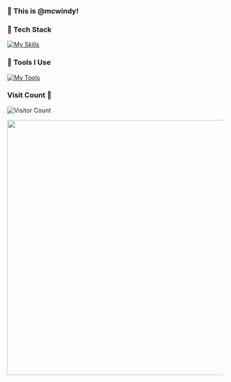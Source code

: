### 👋 This is @mcwindy!

### 🍉 Tech Stack
[![My Skills](https://skillicons.dev/icons?i=c,python,rust,cpp,qt,ts,vue,pinia,js,bootstrap,html,css,nodejs,jquery,flask,django,selenium,pytorch,tensorflow,opencv,electron,tauri,elasticsearch)](https://skillicons.dev)

### 🔨 Tools I Use
[![My Tools](https://skillicons.dev/icons?i=sqlite,redis,postgresql,docker,nginx,git,npm,pnpm,yarn,vite,webpack,babel,cmake,vscode,anaconda,ubuntu,postman,github,githubactions,aws,azure,gcp,cloudflare)](https://skillicons.dev)

### Visit Count 🌱
![Visitor Count](https://profile-counter.glitch.me/mcwindy/count.svg)

<!--
**mcwindy/mcwindy** is a ✨ _special_ ✨ repository because its `README.md` (this file) appears on your GitHub profile.

Here are some ideas to get you started:

- 🔭 I’m currently working on ...
- 🌱 I’m currently learning ...
- 👯 I’m looking to collaborate on ...
- 🤔 I’m looking for help with ...
- 💬 Ask me about ...
- 📫 How to reach me: ...
- 😄 Pronouns: ...
- ⚡ Fun fact: ...
-->

<img src="https://stats.wkit.fun/api/toplangs?username=mcwindy&count=10" style="width:592px" />
